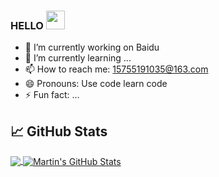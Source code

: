 ### HELLO <img src="https://raw.githubusercontent.com/MartinHeinz/MartinHeinz/master/wave.gif" width="30px">

<!--
**hongrunhui/hongrunhui** is a ✨ _special_ ✨ repository because its `README.md` (this file) appears on your GitHub profile.

Here are some ideas to get you started:

- 🔭 I’m currently working on ...
- 🌱 I’m currently learning ...
- 👯 I’m looking to collaborate on ...
- 🤔 I’m looking for help with ...
- 💬 Ask me about ...
- 📫 How to reach me: ...
- 😄 Pronouns: ...
- ⚡ Fun fact: ...
-->

- 🔭 I’m currently working on Baidu
- 🌱 I’m currently learning ...
- 📫 How to reach me: 15755191035@163.com
- 😄 Pronouns: Use code learn code
- ⚡ Fun fact: ...

## &#x1f4c8; GitHub Stats

<a href="https://github.com/hongrunhui/hongrunhui">
  <img align="center" src="https://github-readme-stats.vercel.app/api/top-langs/?username=hongrunhui&hide=java,html" />
</a> 

<a href="https://github.com/hongrunhui/hongrunhui">
  <img align="center" src="https://github-readme-stats.vercel.app/api?username=hongrunhui&show_icons=true&line_height=27&count_private=true&title_color=ffffff&text_color=c9cacc&icon_color=2bbc8a&bg_color=1d1f21" alt="Martin's GitHub Stats" />
</a>

<!-- Resources -->
<!-- Icons: https://simpleicons.org/ -->
<!-- GitHub Stats: https://github.com/anuraghazra/github-readme-stats -->
<!-- Emojis: https://emojipedia.org/emoji/ -->
<!-- HTML Emojis: https://www.fileformat.info/index.htm -->
<!-- Shields: https://shields.io/ -->
<!-- Awesome GitHub Profile README: https://github.com/abhisheknaiidu/awesome-github-profile-readme -->
